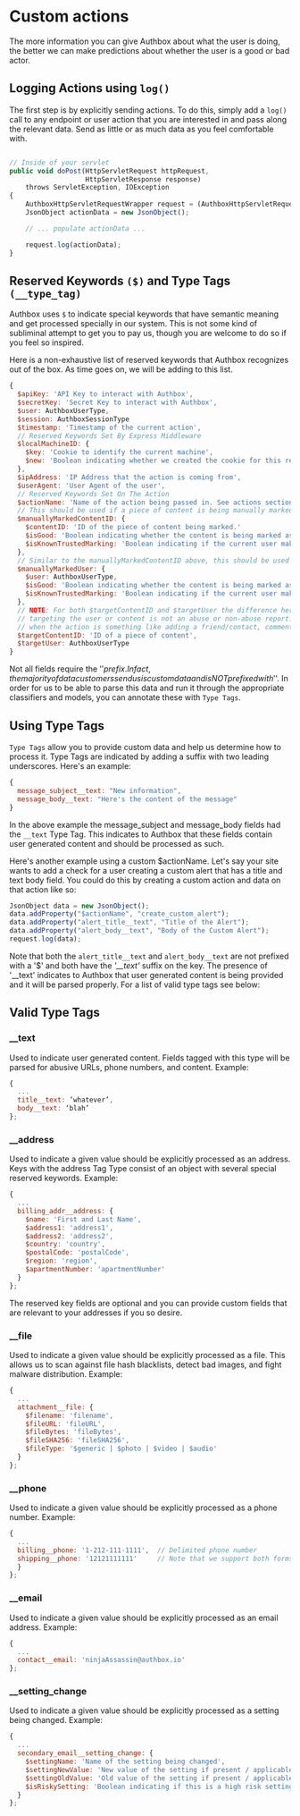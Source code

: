 # Custom actions

The more information you can give Authbox about what the user is doing, the better we can make predictions about whether the user is a good or bad actor.

## Logging Actions using `log()`

The first step is by explicitly sending actions. To do this, simply add a `log()` call to any endpoint or user action that you are interested in and pass along the relevant data. Send as little or as much data as you feel comfortable with.

```javascript

// Inside of your servlet
public void doPost(HttpServletRequest httpRequest,
                   HttpServletResponse response)
    throws ServletException, IOException
{
    AuthboxHttpServletRequestWrapper request = (AuthboxHttpServletRequestWrapper)httpRequest;
    JsonObject actionData = new JsonObject();

    // ... populate actionData ...

    request.log(actionData);
}
```

## Reserved Keywords `($)` and Type Tags `(__type_tag)`

Authbox uses `$` to indicate special keywords that have semantic meaning and get processed specially in our system. This is not some kind of subliminal attempt to get you to pay us, though you are welcome to do so if you feel so inspired.

Here is a non-exhaustive list of reserved keywords that Authbox recognizes out of the box. As time goes on, we will be adding to this list.

```javascript
{
  $apiKey: 'API Key to interact with Authbox',
  $secretKey: 'Secret Key to interact with Authbox',
  $user: AuthboxUserType,
  $session: AuthboxSessionType
  $timestamp: 'Timestamp of the current action',
  // Reserved Keywords Set By Express Middleware
  $localMachineID: {
    $key: 'Cookie to identify the current machine',
    $new: 'Boolean indicating whether we created the cookie for this request'
  },
  $ipAddress: 'IP Address that the action is coming from',
  $userAgent: 'User Agent of the user',
  // Reserved Keywords Set On The Action
  $actionName: 'Name of the action being passed in. See actions section for list of known actions',
  // This should be used if a piece of content is being manually marked as good or bad.
  $manuallyMarkedContentID: {
    $contentID: 'ID of the piece of content being marked.'
    $isGood: 'Boolean indicating whether the content is being marked as good or bad',
    $isKnownTrustedMarking: 'Boolean indicating if the current user making the marking is known to be trusted. This could be an admin, staffer, or community moderator.'
  },
  // Similar to the manuallyMarkedContentID above, this should be used if a user is being manually marked as good or bad.
  $manuallyMarkedUser: {
    $user: AuthboxUserType,
    $isGood: 'Boolean indicating whether the content is being marked as good or bad',
    $isKnownTrustedMarking: 'Boolean indicating if the current user making the marking is known to be trusted. This could be an admin, staffer, or community moderator.'
  },
  // NOTE: For both $targetContentID and $targetUser the difference here is that the action
  // targeting the user or content is not an abuse or non-abuse report. These should be used
  // when the action is something like adding a friend/contact, commenting on a post, following a user, etc.
  $targetContentID: 'ID of a piece of content',
  $targetUser: AuthboxUserType
}
```

Not all fields require the '$' prefix. In fact, the majority of data customers send us is custom data and is NOT prefixed with '$'. In order for us to be able to parse this data and run it through the appropriate classifiers and models, you can annotate these with `Type Tags`.

## Using Type Tags

`Type Tags` allow you to provide custom data and help us determine how to process it. Type Tags are indicated by adding a suffix with two leading underscores. Here's an example:

```javascript
{
  message_subject__text: "New information",
  message_body__text: "Here's the content of the message"
}
```

In the above example the message_subject and message_body fields had the `__text` Type Tag. This indicates to Authbox that these fields contain user generated content and should be processed as such.

Here's another example using a custom $actionName. Let's say your site wants to add a check for a user creating a custom alert that has a title and text body field. You could do this by creating a custom action and data on that action like so:

```javascript
JsonObject data = new JsonObject();
data.addProperty("$actionName", "create_custom_alert");
data.addProperty("alert_title__text", "Title of the Alert");
data.addProperty("alert_body__text", "Body of the Custom Alert");
request.log(data);
```

Note that both the `alert_title__text` and `alert_body__text` are not prefixed with a '$' and both have the *'__text'* suffix on the key. The presence of '__text' indicates to Authbox that user generated content is being provided and it will be parsed properly. For a list of valid type tags see below:

## Valid Type Tags

### __text
Used to indicate user generated content. Fields tagged with this type will be parsed for abusive URLs, phone numbers, and content.
Example:
```javascript
{
  ...
  title__text: ‘whatever’,
  body__text: ‘blah’
};
```

### __address
Used to indicate a given value should be explicitly processed as an address. Keys with the address Tag Type consist of an object with several special reserved keywords.
Example:
```javascript
{
  ...
  billing_addr__address: {
    $name: 'First and Last Name',
    $address1: 'address1',
    $address2: 'address2',
    $country: 'country',
    $postalCode: 'postalCode',
    $region: 'region',
    $apartmentNumber: 'apartmentNumber'
  }
};
```
The reserved key fields are optional and you can provide custom fields that are relevant to your addresses if you so desire.

### __file
Used to indicate a given value should be explicitly processed as a file. This allows us to scan against file hash blacklists, detect bad images, and fight malware distribution.
Example:
```javascript
{
  ...
  attachment__file: {
    $filename: 'filename',
    $fileURL: 'fileURL',
    $fileBytes: 'fileBytes',
    $fileSHA256: 'fileSHA256',
    $fileType: '$generic | $photo | $video | $audio'
  }
};
```

### __phone
Used to indicate a given value should be explicitly processed as a phone number.
Example:
```javascript
{
  ...
  billing__phone: '1-212-111-1111',  // Delimited phone number
  shipping__phone: '12121111111'     // Note that we support both forms
  }
};
```

### __email
Used to indicate a given value should be explicitly processed as an email address.
Example:
```javascript
{
  ...
  contact__email: 'ninjaAssassin@authbox.io'
};
```

### __setting_change
Used to indicate a given value should be explicitly processed as a setting being changed.
Example:
```javascript
{
  ...
  secondary_email__setting_change: {
    $settingName: 'Name of the setting being changed',
    $settingNewValue: 'New value of the setting if present / applicable',
    $settingOldValue: 'Old value of the setting if present / applicable',
    $isRiskySetting: 'Boolean indicating if this is a high risk setting (password, secondary phone, secondary email, etc)'
  }
};
```
